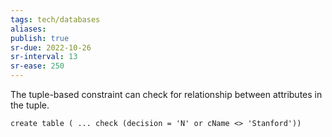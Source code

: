 ```yaml
---
tags: tech/databases
aliases:
publish: true
sr-due: 2022-10-26
sr-interval: 13
sr-ease: 250
---
```


The tuple-based constraint can check for relationship between attributes in the tuple.

`create table ( ... check (decision = 'N' or cName <> 'Stanford'))`

